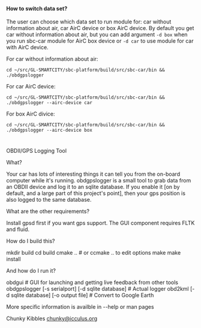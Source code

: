 
#### How to switch data set?
The user can choose which data set to run module for: car without information about air, car AirC device or box AirC device. By default you get car without information about air, but you can add argument ```-d box``` when you run sbc-car module for AirC box device or ```-d car``` to use module for car with AirC device.

For car without information about air:
```
cd ~/src/GL-SMARTCITY/sbc-platform/build/src/sbc-car/bin && ./obdgpslogger
```
For car AirC device:
```
cd ~/src/GL-SMARTCITY/sbc-platform/build/src/sbc-car/bin && ./obdgpslogger --airc-device car
```
For box AirC divice:

```
cd ~/src/GL-SMARTCITY/sbc-platform/build/src/sbc-car/bin && ./obdgpslogger --airc-device box
```
#
OBDII/GPS Logging Tool


What?

Your car has lots of interesting things it can tell you from the
on-board computer while it's running. obdgpslogger is a small tool
to grab data from an OBDII device and log it to an sqlite database.
If you enable it [on by default, and a large part of this project's
point], then your gps position is also logged to the same database.


What are the other requirements?

Install gpsd first if you want gps support.
The GUI component requires FLTK and fluid.


How do I build this?

mkdir build
cd build
cmake .. # or ccmake .. to edit options
make
make install


And how do I run it?

obdgui # GUI for launching and getting live feedback from other tools
obdgpslogger [-s serialport] [-d sqlite database] # Actual logger
obd2kml [-d sqlite database] [-o output file] # Convert to Google Earth

More specific information is availble in --help or man pages


Chunky Kibbles
chunky@icculus.org
